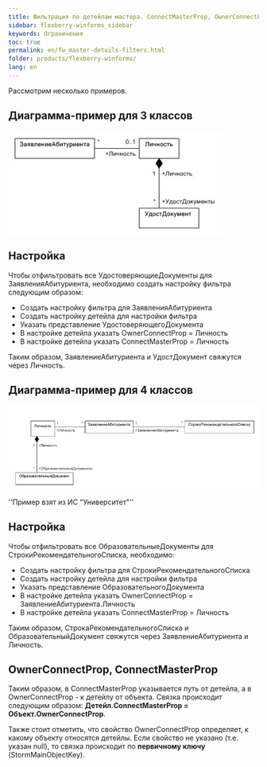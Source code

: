 ```yaml
---
title: Фильтрация по детейлам мастера. ConnectMasterProp, OwnerConnectProp
sidebar: flexberry-winforms_sidebar
keywords: Ограничения
toc: true
permalink: en/fw_master-details-filters.html
folder: products/flexberry-winforms/
lang: en
---
```


Рассмотрим несколько примеров.

## Диаграмма-пример для 3 классов

![](/images/pages/products/flexberry-winforms/subsystems/limits/diagramm.jpg)


## Настройка
Чтобы отфильтровать все УдостоверяющиеДокументы для ЗаявленияАбитуриента, необходимо создать настройку фильтра следующим образом:

* Создать настройку фильтра для ЗаявленияАбитуриента
* Создать настройку детейла для настройки фильтра
* Указать представление УдостоверяющегоДокумента
* В настройке детейла указать OwnerConnectProp = Личность
* В настройке детейла указать ConnectMasterProp = Личность

Таким образом, ЗаявлениеАбитуриента и УдостДокумент свяжутся через Личность.

## Диаграмма-пример для 4 классов

![](/images/pages/products/flexberry-winforms/subsystems/limits/diagramm2.png)

''Пример взят из ИС "Университет"''

## Настройка

Чтобы отфильтровать все ОбразовательныеДокументы для СтрокиРекомендательногоСписка, необходимо:

* Создать настройку фильтра для СтрокиРекомендательногоСписка
* Создать настройку детейла для настройки фильтра
* Указать представление ОбразовательногоДокумента
* В настройке детейла указать OwnerConnectProp = ЗаявлениеАбитуриента.Личность
* В настройке детейла указать ConnectMasterProp = Личность

Таким образом, СтрокаРекомендательногоСписка и ОбразовательныйДокумент свяжутся через ЗаявлениеАбитуриента и Личность.

## OwnerConnectProp, ConnectMasterProp

Таким образом, в ConnectMasterProp указывается путь от детейла, а в OwnerConnectProp - к детейлу от объекта. Связка происходит следующим образом: __Детейл.ConnectMasterProp = Объект.OwnerConnectProp__.

Также стоит отметить, что свойство OwnerConnectProp определяет, к какому объекту относятся детейлы. Если свойство не указано (т.е. указан null), то связка происходит по __первичному ключу__ (StormMainObjectKey).
